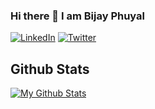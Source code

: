 ### Hi there 👋 I am Bijay Phuyal

[![LinkedIn](https://img.shields.io/badge/-LinkedIn-blue?style=flat-square&logo=Linkedin&logoColor=white&link=your-link-here)](https://www.linkedin.com/in/bijayphuyal/)
[![Twitter](https://img.shields.io/badge/-Twitter-blue?style=flat-square&logo=twitter&logoColor=white&link=your-link-here)](https://twitter.com/bijayphuyal11)

## Github Stats

[![My Github Stats](https://github-readme-stats.vercel.app/api?username=bijayphuyal28&count_private=true&show_icons=true)](https://github.com/YOUR_USERNAME)

<!--
**bijayphuyal28/bijayphuyal28** is a ✨ _special_ ✨ repository because its `README.md` (this file) appears on your GitHub profile.

Here are some ideas to get you started:

- 🔭 I’m currently working on ...
- 🌱 I’m currently learning ...
- 👯 I’m looking to collaborate on ...
- 🤔 I’m looking for help with ...
- 💬 Ask me about ...
- 📫 How to reach me: ...
- 😄 Pronouns: ...
- ⚡ Fun fact: ...
-->
